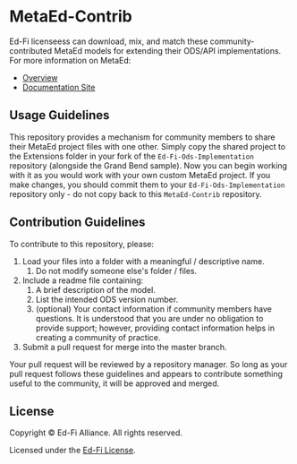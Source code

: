 # MetaEd-Contrib

Ed-Fi licenseess can download, mix, and match these community-contributed MetaEd models for extending their ODS/API implementations. For more information on MetaEd:

* [Overview](https://techdocs.ed-fi.org/display/ETKB/MetaEd+IDE)
* [Documentation Site](https://techdocs.ed-fi.org/display/ETKB/MetaEd+IDE)

## Usage Guidelines

This repository provides a mechanism for community members to share their MetaEd project files with one other. Simply copy the shared project to the Extensions folder in your fork of the `Ed-Fi-Ods-Implementation` repository (alongside the Grand Bend sample). Now you can begin working with it as you would work with your own custom MetaEd project. If you make changes, you should commit them to your `Ed-Fi-Ods-Implementation` repository only - do not copy back to this `MetaEd-Contrib` repository.

## Contribution Guidelines

To contribute to this repository, please:

1. Load your files into a folder with a meaningful / descriptive name.
    1. Do not modify someone else's folder / files.
1. Include a readme file containing:
    1. A brief description of the model.
    1. List the intended ODS version number.
    1. (optional) Your contact information if community members have questions. It is understood that you are under no obligation to provide support; however, providing contact information helps in creating a community of practice.
1. Submit a pull request for merge into the master branch.

Your pull request will be reviewed by a repository manager. So long as your pull request follows these guidelines and appears to contribute something useful to the community, it will be approved and merged.

## License
Copyright &copy; Ed-Fi Alliance. All rights reserved.

Licensed under the [Ed-Fi License](https://www.ed-fi.org/getting-started/license-ed-fi-technology/).

